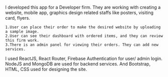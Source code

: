 I developed this app for a Developer firm. They are working with creating a website, mobile app, graphics design related staffs like posters, visiting card, flyers. 

    1.User can place their order to make the desired website by uploading a sample image. 
    2.User can see their dashboard with ordered items, and they can review this firm work. 
    3.There is an admin panel for viewing their orders. They can add new services.
    
I used ReactJS, React Router, Firebase Authentication for user/ admin login. NodeJS and MongoDB are used for backend services. And Bootstrap, HTML, CSS used for designing the site. 